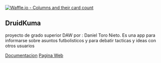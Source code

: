 [![Waffle.io - Columns and their card count](https://badge.waffle.io/danitoro97/druidKuma.svg?columns=all)](https://waffle.io/danitoro97/druidKuma)

## DruidKuma

proyecto de grado superior DAW por : Daniel Toro Nieto.
Es una app para informarse sobre asuntos futbolisticos y para debatir tacticas y ideas con otros usuarios

[Documentacion](https://danitoro97.github.io/druidKuma/)
[Pagina Web](https://druidkuma.herokuapp.com/)

